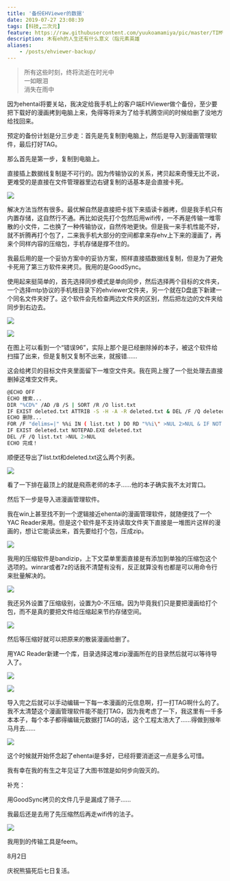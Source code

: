 ```yaml
---
title: '备份EHViewer的数据'
date: 2019-07-27 23:08:39
tags: [科技,二次元]
feature: https://raw.githubusercontent.com/yuukoamamiya/pic/master/TIM%E5%9B%BE%E7%89%8720190726174630.jpg
description: 木有eh的人生还有什么意义（指元素英雄
aliases:
    - /posts/ehviewer-backup/
---
```

> 所有这些时刻，终将流逝在时光中  
> 一如眼泪  
> 消失在雨中  

<!-- more -->

因为ehentai将要关站，我决定给我手机上的客户端EHViewer做个备份，至少要把下载好的漫画拷到电脑上来，免得等将来为了给手机腾空间的时候给删了没地方给找回来。

预定的备份计划是分三步走：首先是先复制到电脑上，然后是导入到漫画管理软件，最后打好TAG。

那么首先是第一步，复制到电脑上。

直接插上数据线复制是不可行的。因为传输协议的关系，拷贝起来奇慢无比不说，更难受的是直接在文件管理器里边右键复制的话基本是会直接卡死。

![](https://raw.githubusercontent.com/yuukoamamiya/pic/master/20190727221850.png)

解决方法当然有很多。最优解自然是直接把卡拔下来插读卡器拷，但是我手机只有内置存储，这自然行不通。再比如说先打个包然后用wifi传，一不再是传输一堆零散的小文件，二也换了一种传输协议，自然传地更快。但是我一来手机性能不好，就不折腾再打个包了，二来我手机大部分的空间都拿来存ehv上下来的漫画了，再来个同样内容的压缩包，手机存储是撑不住的。

我最后用的是一个妥协方案中的妥协方案，照样直接插数据线复制，但是为了避免卡死用了第三方软件来拷贝。我用的是GoodSync。

使用起来挺简单的，首先选择同步模式是单向同步，然后选择两个目标的文件夹，一个选择mtp协议的手机根目录下的ehviewer文件夹，另一个就在D盘底下新建一个同名文件夹好了。这个软件会先检查两边文件夹的区别，然后把左边的文件夹给同步到右边去。

![](https://raw.githubusercontent.com/yuukoamamiya/pic/master/Snipaste_2019-07-26_18-21-42.png)

![](https://raw.githubusercontent.com/yuukoamamiya/pic/master/Snipaste_2019-07-26_21-11-19.png)

在图上可以看到一个“错误96”，实际上那个是已经删除掉的本子，被这个软件给扫描了出来，但是复制又复制不出来，就报错……

这会给拷贝的目标文件夹里面留下一堆空文件夹。我在网上搜了一个批处理去直接删掉这堆空文件夹。

```bash
@ECHO OFF
ECHO 搜索...
DIR "%CD%" /AD /B /S | SORT /R /O list.txt
IF EXIST deleted.txt ATTRIB -S -H -A -R deleted.txt & DEL /F /Q deleted.txt >NUL 2>NUL
ECHO 删除...
FOR /F "delims=|" %%i IN ( list.txt ) DO RD "%%i\" >NUL 2>NUL & IF NOT EXIST "%%i\" ECHO %%i\>>deleted.txt
IF EXIST deleted.txt NOTEPAD.EXE deleted.txt
DEL /F /Q list.txt >NUL 2>NUL
ECHO 完成！
```

顺便还导出了list.txt和deleted.txt这么两个列表。

![](https://raw.githubusercontent.com/yuukoamamiya/pic/master/20190727224601.png)

看了一下排在最顶上的就是飛燕老师的本子……他的本子确实我不太对胃口。



然后下一步是导入进漫画管理软件。

我在win上甚至找不到一个逻辑接近ehentai的漫画管理软件，就随便找了一个YAC Reader来用。但是这个软件是不支持读取文件夹下直接是一堆图片这样的漫画的，想让它能读出来，首先要给打个包，压成zip。

![](https://raw.githubusercontent.com/yuukoamamiya/pic/master/Snipaste_2019-07-27_22-49-25.png)

我用的压缩软件是bandizip，上下文菜单里面直接是有添加到单独的压缩包这个选项的。winrar或者7z的话我不清楚有没有，反正就算没有也都是可以用命令行来批量解决的。

![](https://raw.githubusercontent.com/yuukoamamiya/pic/master/Snipaste_2019-07-27_21-01-50.png)

我还另外设置了压缩级别，设置为0-不压缩。因为毕竟我们只是要把漫画给打个包，而不是真的要把文件给压缩起来节约存储空间。

![](https://raw.githubusercontent.com/yuukoamamiya/pic/master/TIM%E5%9B%BE%E7%89%8720190727225444.png)

然后等压缩好就可以把原来的散装漫画给删了。

用YAC Reader新建一个库，目录选择这堆zip漫画所在的目录然后就可以等待导入了。

![](https://raw.githubusercontent.com/yuukoamamiya/pic/master/TIM%E5%9B%BE%E7%89%8720190727230029.png)

![](https://raw.githubusercontent.com/yuukoamamiya/pic/master/Snipaste_2019-07-27_22-07-57.png)

导入完之后就可以手动编辑一下每一本漫画的元信息啊，打一打TAG啊什么的了。我不太清楚这个漫画管理软件能不能打TAG，因为我考虑了一下，我这里有一千多本本子，每个本子都得编辑元数据打TAG的话，这个工程太浩大了……得做到猴年马月去……

![](https://raw.githubusercontent.com/yuukoamamiya/pic/master/20190727231044.png)

这个时候就开始怀念起了ehentai是多好，已经将要消逝这一点是多么可惜。

我有幸在我的有生之年见证了大图书馆是如何步向毁灭的。




补充：

用GoodSync拷贝的文件几乎是漏成了筛子……

我最后还是去用了先压缩然后再走wifi传的法子。

![](https://raw.githubusercontent.com/yuukoamamiya/pic/master/Snipaste_2019-07-28_14-50-26.png)

我用到的传输工具是feem。


8月2日

庆祝熊猫死后七日复活。
